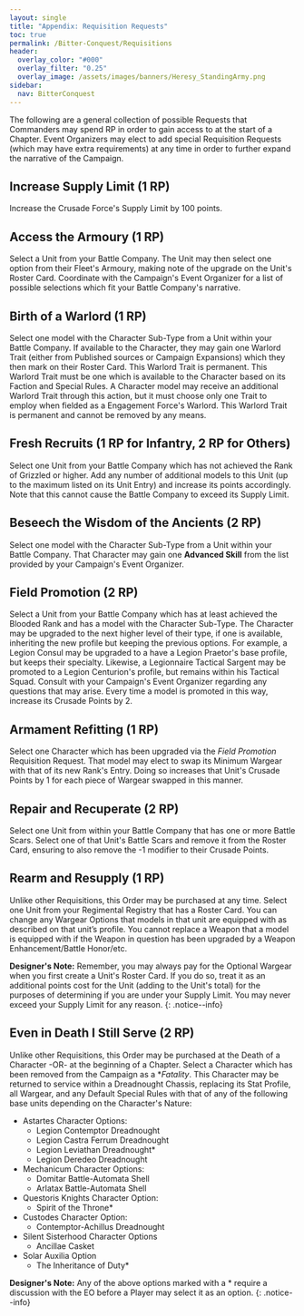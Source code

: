 ```yaml
---
layout: single
title: "Appendix: Requisition Requests"
toc: true
permalink: /Bitter-Conquest/Requisitions
header:
  overlay_color: "#000"
  overlay_filter: "0.25"
  overlay_image: /assets/images/banners/Heresy_StandingArmy.png
sidebar:
  nav: BitterConquest
---
```


The following are a general collection of possible Requests that Commanders may spend RP in order to gain access to at the start of a Chapter. Event Organizers may elect to add special Requisition Requests (which may have extra requirements) at any time in order to further expand the narrative of the Campaign.

## Increase Supply Limit (1 RP)

Increase the Crusade Force's Supply Limit by 100 points.

## Access the Armoury (1 RP)

Select a Unit from your Battle Company. The Unit may then select one option from their Fleet's Armoury, making note of the upgrade on the Unit's Roster Card. Coordinate with the Campaign's Event Organizer for a list of possible selections which fit your Battle Company's narrative.

## Birth of a Warlord (1 RP)

Select one model with the Character Sub-Type from a Unit within your Battle Company. If available to the Character, they may gain one Warlord Trait (either from Published sources or Campaign Expansions) which they then mark on their Roster Card. This Warlord Trait is permanent. This Warlord Trait must be one which is available to the Character based on its Faction and Special Rules. A Character model may receive an additional Warlord Trait through this action, but it must choose only one Trait to employ when fielded as a Engagement Force's Warlord. This Warlord Trait is permanent and cannot be removed by any means.

## Fresh Recruits (1 RP for Infantry, 2 RP for Others)

Select one Unit from your Battle Company which has not achieved the Rank of Grizzled or higher. Add any number of additional models to this Unit (up to the maximum listed on its Unit Entry) and increase its points accordingly. Note that this cannot cause the Battle Company to exceed its Supply Limit.

## Beseech the Wisdom of the Ancients (2 RP)

Select one model with the Character Sub-Type from a Unit within your Battle Company. That Character may gain one **Advanced Skill** from the list provided by your Campaign's Event Organizer. 

## Field Promotion (2 RP)

Select a Unit from your Battle Company which has at least achieved the Blooded Rank and has a model with the Character Sub-Type. The Character may be upgraded to the next higher level of their type, if one is available, inheriting the new profile but keeping the previous options. For example, a Legion Consul may be upgraded to a have a Legion Praetor's base profile, but keeps their specialty. Likewise, a Legionnaire Tactical Sargent may be promoted to a Legion Centurion's profile, but remains within his Tactical Squad. Consult with your Campaign's Event Organizer regarding any questions that may arise. Every time a model is promoted in this way, increase its Crusade Points by 2.

## Armament Refitting (1 RP)

Select one Character which has been upgraded via the *Field Promotion* Requisition Request. That model may elect to swap its Minimum Wargear with that of its new Rank's Entry. Doing so increases that Unit's Crusade Points by 1 for each piece of Wargear swapped in this manner.

## Repair and Recuperate (2 RP)

Select one Unit from within your Battle Company that has one or more Battle Scars. Select one of that Unit's Battle Scars and remove it from the Roster Card, ensuring to also remove the -1 modifier to their Crusade Points. 

## Rearm and Resupply (1 RP)

Unlike other Requisitions, this Order may be purchased at any time. Select one Unit from your Regimental Registry that has a Roster Card. You can change any Wargear Options that models in that unit are equipped with as described on that unit’s profile. You cannot replace a Weapon that a model is equipped with if the Weapon in question has been upgraded by a Weapon Enhancement/Battle Honor/etc.

**Designer's Note:** Remember, you may always pay for the Optional Wargear when you first create a Unit's Roster Card. If you do so, treat it as an additional points cost for the Unit (adding to the Unit's total) for the purposes of determining if you are under your Supply Limit. You may never exceed your Supply Limit for any reason.
{: .notice--info}

## Even in Death I Still Serve (2 RP)

Unlike other Requisitions, this Order may be purchased at the Death of a Character -OR- at the beginning of a Chapter. Select a Character which has been removed from the Campaign as a **Fatality*. This Character may be returned to service within a Dreadnought Chassis, replacing its Stat Profile, all Wargear, and any Default Special Rules with that of any of the following base units depending on the Character's Nature:

  - Astartes Character Options:
    - Legion Contemptor Dreadnought
    - Legion Castra Ferrum Dreadnought
    - Legion Leviathan Dreadnought*
    - Legion Deredeo Dreadnought
  - Mechanicum Character Options:
    - Domitar Battle-Automata Shell
    - Arlatax Battle-Automata Shell
  - Questoris Knights Character Option:
    - Spirit of the Throne*
  - Custodes Character Option:
    - Contemptor-Achillus Dreadnought
  - Silent Sisterhood Character Options
    - Ancillae Casket
  - Solar Auxilia Option
    - The Inheritance of Duty*

**Designer's Note:** Any of the above options marked with a * require a discussion with the EO before a Player may select it as an option.
{: .notice--info}